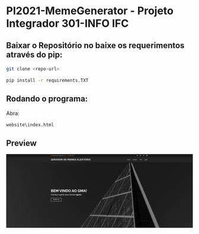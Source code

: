 # PI2021-MemeGenerator - Projeto Integrador 301-INFO IFC

## Baixar o Repositório no baixe os requerimentos através do pip:

```bash
git clone <repo-url>
```
```bash
pip install -r requirements.TXT
```
## Rodando o programa:
Abra:
```bash
website\index.html
```
## Preview
![Preview site](/website/assets/img/preview/preview.png)
